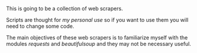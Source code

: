 This is going to be a collection of web scrapers.

Scripts are thought for *my personal use* so if you want to use them you will
  need to change some code.

The main objectives of these web scrapers is to familiarize myself with the
  modules *requests* and *beautifulsoup* and they may not be necessary useful.
